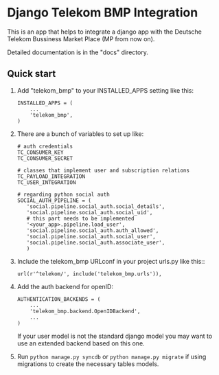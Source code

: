 Django Telekom BMP Integration
=====

This is an app that helps to integrate a django app with the Deutsche
Telekom Bussiness Market Place (MP from now on).

Detailed documentation is in the "docs" directory.

Quick start
-----------

1. Add "telekom_bmp" to your INSTALLED_APPS setting like this:
    ```
    INSTALLED_APPS = (
        ...
        'telekom_bmp',
    )
    ```

2. There are a bunch of variables to set up like:

    ```
    # auth credentials
    TC_CONSUMER_KEY
    TC_CONSUMER_SECRET
    ```

    ```
    # classes that implement user and subscription relations
    TC_PAYLOAD_INTEGRATION
    TC_USER_INTEGRATION
    ```
   
    ```
    # regarding python social auth
    SOCIAL_AUTH_PIPELINE = (
       'social.pipeline.social_auth.social_details',
       'social.pipeline.social_auth.social_uid', 
       # this part needs to be implemented
       '<your_app>.pipeline.load_user', 
       'social.pipeline.social_auth.auth_allowed',
       'social.pipeline.social_auth.social_user',
       'social.pipeline.social_auth.associate_user',
       )
    ```

2. Include the telekom_bmp URLconf in your project urls.py like this::

    ```url(r'^telekom/', include('telekom_bmp.urls')),```

3. Add the auth backend for openID:

    ```
    AUTHENTICATION_BACKENDS = (
        ...
        'telekom_bmp.backend.OpenIDBackend',   
        ...
    )
    ```

    If your user model is not the standard django model you may want
    to use an extended backend based on this one.

4. Run `python manage.py syncdb`  or `python manage.py migrate` if using
   migrations to create the necessary tables models.


